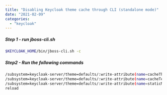 ```yaml
---
title: "Disabling Keycloak theme cache through CLI (standalone mode)"
date: "2021-02-09"
categories: 
  - "keycloak"
---
```


##### Step 1 - run jboss-cli.sh

```bash
$KEYCLOAK_HOME/bin/jboss-cli.sh -c
```

##### Step2 - Run the following commands

```bash
/subsystem=keycloak-server/theme=defaults/:write-attribute(name=cacheThemes,value=false)
/subsystem=keycloak-server/theme=defaults/:write-attribute(name=cacheTemplates,value=false)
/subsystem=keycloak-server/theme=defaults/:write-attribute(name=staticMaxAge,value=-1)
reload
```
